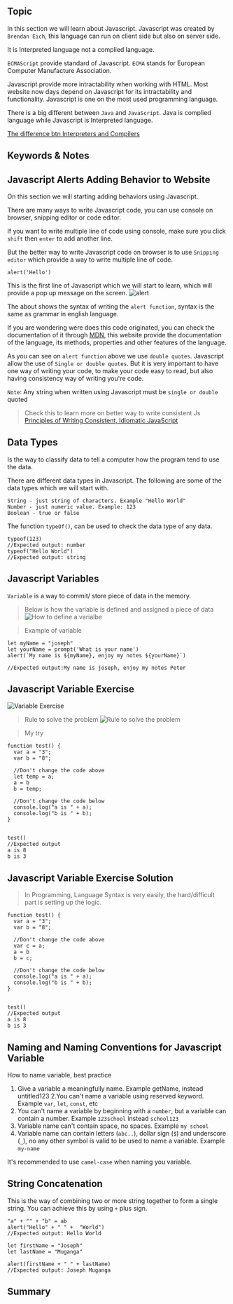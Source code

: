 ## Topic

In this section we will learn about Javascript. Javascript was created by `Brendan Eich`, this language can run on client side but also on server side.

It is Interpreted language not a complied language.

`ECMAScript` provide standard of Javascript. `ECMA` stands for European Computer Manufacture Association.

Javascript provide more intractability when working with HTML. Most website now days depend on Javascript for its intractability and functionality. Javascript is one on the most used programming language.

There is a big different between `Java` and `JavaScript`. Java is complied language while Javascript is Interpreted language.

[The difference btn Interpreters and Compilers](https://www.youtube.com/watch?v=_C5AHaS1mOA)

## Keywords & Notes

## Javascript Alerts Adding Behavior to Website

On this section we will starting adding behaviors using Javascript.

There are many ways to write Javascript code, you can use console on browser, snipping editor or code editor.

If you want to write multiple line of code using console, make sure you click `shift` then `enter` to add another line.

But the better way to write Javascript code on browser is to use `Snipping editor` which provide a way to write multiple line of code.

```
alert('Hello')
```

This is the first line of Javascript which we will start to learn, which will provide a pop up message on the screen.
![alert](./imgs/alert.png)

The about shows the syntax of writing the `alert function`, syntax is the same as grammar in english language.

If you are wondering were does this code originated, you can check the documentation of it through [MDN](https://developer.mozilla.org/en-US/docs/Web/API/Window/alert), this website provide the documentation of the language, its methods, properties and other features of the language.

As you can see on `alert function` above we use `double quotes`. Javascript allow the use of `Single or double quotes`. But it is very important to have one way of writing your code, to make your code easy to read, but also having consistency way of writing you're code.

`Note`: Any string when written using Javascript must be `single or double` quoted

> Check this to learn more on better way to write consistent Js
> [Principles of Writing Consistent, Idiomatic JavaScript](https://github.com/rwaldron/idiomatic.js/)

## Data Types

Is the way to classify data to tell a computer how the program tend to use the data.

There are different data types in Javascript. The following are some of the data types which we will start with.

```
String - just string of characters. Example "Hello World"
Number - just numeric value. Example: 123
Boolean - true or false
```

The function `typeOf()`, can be used to check the data type of any data.

```
typeof(123)
//Expected output: number
typeof("Hello World")
//Expected output: string
```

## Javascript Variables
`Variable` is a way to commit/ store piece of data in the memory.

> Below is how the variable is defined and assigned a piece of data
![How to define a varialbe](./imgs/variable.png)

> Example of variable
```
let myName = "joseph"
let yourName = prompt('What is your name')
alert(`My name is ${myName}, enjoy my notes ${yourName}`)

//Expected output:My name is joseph, enjoy my notes Peter
```

## Javascript Variable Exercise 
![Variable Exercise](./imgs/variable_exercise.png)
>Rule to solve the problem
![Rule to solve the problem](./imgs/rules_to_solve.png)

>My try
```
function test() {
  var a = "3";
  var b = "8";

  //Don't change the code above
  let temp = a;
  a = b
  b = temp;

  //Don't change the code below
  console.log("a is " + a);
  console.log("b is " + b);
}


test()
//Expected output
a is 8
b is 3
```

## Javascript Variable Exercise Solution
> In Programming, Language Syntax is very easily, the hard/difficult part is setting up the logic.

```
function test() {
  var a = "3";
  var b = "8";

  //Don't change the code above
  var c = a;
  a = b
  b = c;

  //Don't change the code below
  console.log("a is " + a);
  console.log("b is " + b);
}


test()
//Expected output
a is 8
b is 3
```

## Naming and Naming Conventions for Javascript Variable

How to name variable, best practice
1. Give a variable a meaningfully name. Example getName, instead untitled123
2.You can't name a variable using reserved keyword. Example `var`, `let`, `const`, etc
3. You can't name a variable by beginning with a `number`, but a variable can contain a number. Example `123school` instead `school123`
4. Variable name can't contain space, no spaces. Example `my school`
5. Variable name can contain letters (`abc..`), dollar sign (`$`) and underscore (`_`), no any other symbol is valid to be used to name a variable. Example `my-name`

It's recommended to use `camel-case` when naming you variable.

## String Concatenation
This is the way of combining two or more string together to form a single string. You can achieve this by using `+` plus sign.

```
"a" + "" + "b" = ab
alert("Hello" + " " +  "World")
//Expected output: Hello World

let firstName = "Joseph"
let lastName = "Muganga"

alert(firstName + " " + lastName)
//Expected output: Joseph Muganga
```


## Summary

